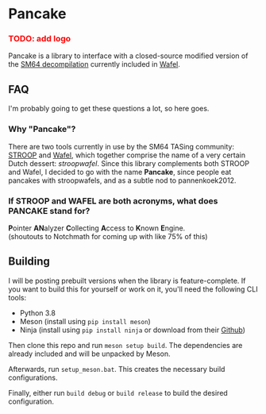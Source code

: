 # Pancake

<h3 style="color: red">TODO: add logo</h3>

Pancake is a library to interface with a closed-source modified version of the 
[SM64 decompilation](https://github.com/n64decomp/sm64) currently included in 
[Wafel](https://github.com/branpk/wafel).

## FAQ
I'm probably going to get these questions a lot, so here goes.
### Why "Pancake"?
There are two tools currently in use by the SM64 TASing community: 
[STROOP](https://github.com/SM64-TAS-ABC/STROOP) and 
[Wafel](https://github.com/branpk/wafel), which together comprise the name of a
very certain Dutch dessert: *stroopwafel*. Since this library complements both 
STROOP and Wafel, I decided to go with the name **Pancake**, since people eat 
pancakes with stroopwafels, and as a subtle nod to pannenkoek2012.
### If STROOP and WAFEL are both acronyms, what does PANCAKE stand for?
**P**ointer **AN**alyzer **C**ollecting **A**ccess to **K**nown **E**ngine.  
(shoutouts to Notchmath for coming up with like 75% of this)

## Building
I will be posting prebuilt versions when the library is feature-complete. If 
you want to build this for yourself or work on it, you'll need the following 
CLI tools:

- Python 3.8
- Meson (install using `pip install meson`)
- Ninja (install using `pip install ninja` or download from their [Github](https://github.com/ninja-build/ninja/releases/tag/v1.10.2))

Then clone this repo and run `meson setup build`. The dependencies are already
included and will be unpacked by Meson.

Afterwards, run `setup_meson.bat`. This creates the necessary build configurations.

Finally, either run `build debug` or `build release` to build the desired configuration.